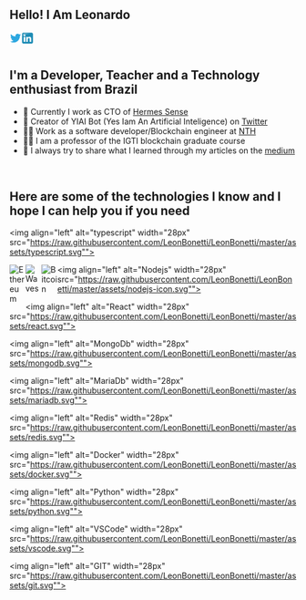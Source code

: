 ## Hello! I Am Leonardo

<a href="https://twitter.com/LeonardBonetti">
  <img align="left" alt="Leonardo Bonetti | Twitter" width="21px" src="https://raw.githubusercontent.com/LeonBonetti/LeonBonetti/master/assets/twitter.svg" />
</a>

<a href="https://www.linkedin.com/in/leonardo-bonetti-737b72174/">
  <img align="left" alt="Leonardo Bonetti | Linkedin" width="21px" src="https://raw.githubusercontent.com/LeonBonetti/LeonBonetti/master/assets/linkedin.svg" />
</a>

<br />
<br />

## I'm a Developer, Teacher and a Technology enthusiast from Brazil
- 🧔 Currently I work as CTO of [Hermes Sense](https://www.hermessense.com/)
- 🤖 Creator of YIAI Bot (Yes Iam An Artificial Inteligence) on [Twitter](https://twitter.com/YesIamYiAI)
- 🧑‍💻 Work as a software developer/Blockchain engineer at [NTH](nth.work)
- 👨‍🎓 I am a professor of the IGTI blockchain graduate course
- 📕 I always try to share what I learned through my articles on the [medium](https://leonardobonetti.medium.com/)

<br />

## Here are some of the technologies I know and I hope I can help you if you need

<img align="left" alt="typescript" width="28px" src="https://raw.githubusercontent.com/LeonBonetti/LeonBonetti/master/assets/typescript.svg"">

<img align="left" alt="Ethereum" width="28px" src="https://raw.githubusercontent.com/simple-icons/simple-icons/develop/icons/ethereum.svg">

<img align="left" alt="Waves" width="28px" src="https://raw.githubusercontent.com/simple-icons/simple-icons/develop/icons/waves.svg">

<img align="left" alt="Bitcoin" width="28px" src="https://raw.githubusercontent.com/simple-icons/simple-icons/develop/icons/bitcoin.svg">

<img align="left" alt="Nodejs" width="28px" src="https://raw.githubusercontent.com/LeonBonetti/LeonBonetti/master/assets/nodejs-icon.svg"">

<img align="left" alt="React" width="28px" src="https://raw.githubusercontent.com/LeonBonetti/LeonBonetti/master/assets/react.svg"">

<img align="left" alt="MongoDb" width="28px" src="https://raw.githubusercontent.com/LeonBonetti/LeonBonetti/master/assets/mongodb.svg"">

<img align="left" alt="MariaDb" width="28px" src="https://raw.githubusercontent.com/LeonBonetti/LeonBonetti/master/assets/mariadb.svg"">

<img align="left" alt="Redis" width="28px" src="https://raw.githubusercontent.com/LeonBonetti/LeonBonetti/master/assets/redis.svg"">

<img align="left" alt="Docker" width="28px" src="https://raw.githubusercontent.com/LeonBonetti/LeonBonetti/master/assets/docker.svg"">

<img align="left" alt="Python" width="28px" src="https://raw.githubusercontent.com/LeonBonetti/LeonBonetti/master/assets/python.svg"">

<img align="left" alt="VSCode" width="28px" src="https://raw.githubusercontent.com/LeonBonetti/LeonBonetti/master/assets/vscode.svg"">

<img align="left" alt="GIT" width="28px" src="https://raw.githubusercontent.com/LeonBonetti/LeonBonetti/master/assets/git.svg"">